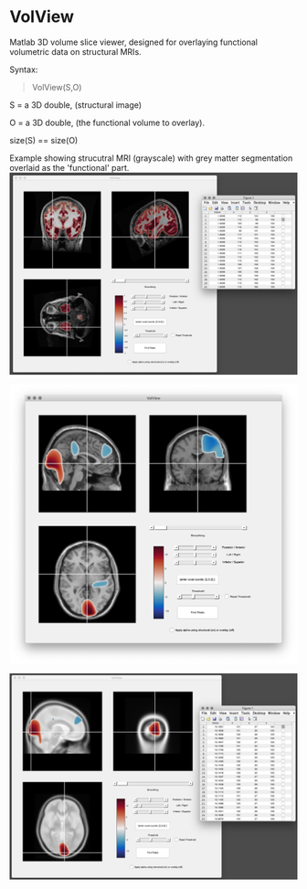 # VolView

Matlab 3D volume slice viewer, designed for overlaying functional volumetric data on structural MRIs.

Syntax:
> VolView(S,O)

S = a 3D double, (structural image) 

O = a 3D double, (the functional volume to overlay). 

size(S) == size(O)

Example showing strucutral MRI (grayscale) with grey matter segmentation overlaid as the 'functional' part.
![Shot](Shot.png)

![Shot2](Shot2.png)

![Shot3](Shot3.png)
